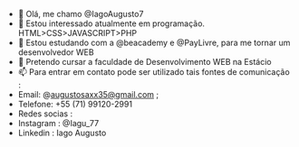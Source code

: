 - 👋 Olá, me chamo @IagoAugusto7
- 👀 Estou interessado atualmente em programação. HTML>CSS>JAVASCRIPT>PHP
- 🌱 Estou estudando com a @beacademy e @PayLivre, para me tornar um desenvolvedor WEB
- 💞️ Pretendo cursar a faculdade de Desenvolvimento WEB na Estácio 
- 📫 Para entrar em contato pode ser utilizado tais fontes de comunicação :
- Email: @augustosaxx35@gmail.com ;
- Telefone: +55 (71) 99120-2991
- Redes socias :
- Instagram : @Iagu_77
- Linkedin : Iago Augusto

<!---
IagoAugusto7/IagoAugusto7 is a ✨ special ✨ repository because its `README.md` (this file) appears on your GitHub profile.
You can click the Preview link to take a look at your changes.
--->
